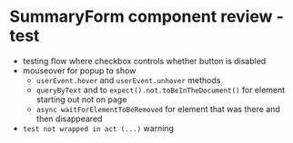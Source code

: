# SummaryForm component review - test

- testing flow where checkbox controls whether button is disabled
- mouseover for popup to show
  - `userEvent.hover` and `userEvent.unhover` methods
  - `queryByText` and to `expect().not.toBeInTheDocument()` for element starting out not on page
  - `async waitForElementToBeRemoved` for element that was there and then disappeared
- `test not wrapped in act (...)` warning
